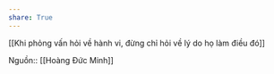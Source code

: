 ```yaml
---
share: True
---
```

[[Khi phỏng vấn hỏi về hành vi, đừng chỉ hỏi về lý do họ làm điều đó]]

Nguồn:: [[Hoàng Đức Minh]]
